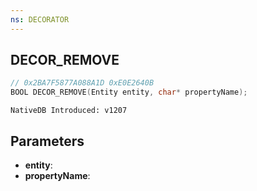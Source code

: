 ```yaml
---
ns: DECORATOR
---
```

## DECOR_REMOVE

```c
// 0x2BA7F5877A088A1D 0xE0E2640B
BOOL DECOR_REMOVE(Entity entity, char* propertyName);
```

```
NativeDB Introduced: v1207
```

## Parameters
* **entity**:
* **propertyName**:
